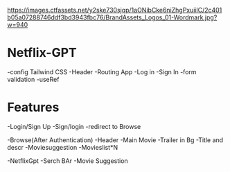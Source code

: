 
https://images.ctfassets.net/y2ske730sjqp/1aONibCke6niZhgPxuiilC/2c401b05a07288746ddf3bd3943fbc76/BrandAssets_Logos_01-Wordmark.jpg?w=940


# Netflix-GPT
-config Tailwind CSS
-Header
-Routing App
-Log in
-Sign In
-form validation
-useRef

# Features
-Login/Sign Up
 -Sign/login
 -redirect to Browse



-Browse(After Authentication)
  -Header
  -Main Movie
     -Trailer in Bg
     -Title and descr
     -Moviesuggestion
       -Movieslist*N



-NetflixGpt
 -Serch BAr
 -Movie Suggestion       